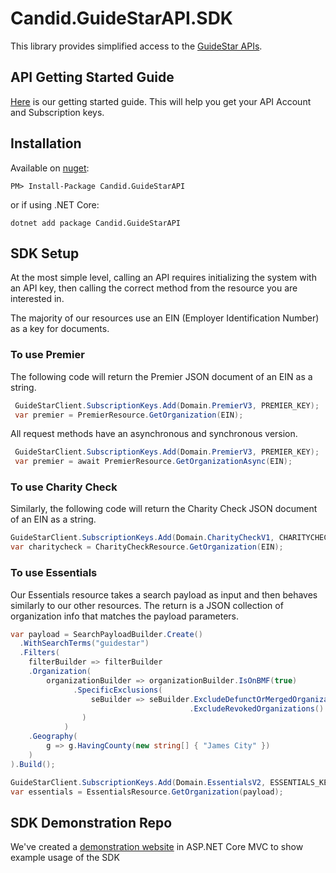 # Candid.GuideStarAPI.SDK

This library provides simplified access to the [GuideStar APIs](https://apiportal.guidestar.org/).

## API Getting Started Guide

[Here](https://candid.my.salesforce.com/sfc/p/3h000001QSAr/a/3h000000TnBo/uQQygqyylOe2y81D9tCEgMJKCuHekZZ5aXDcrDoAvhQ) 
is our getting started guide. This will help you get your API Account and Subscription keys.

## Installation

Available on [nuget](https://www.nuget.org/packages/Candid.GuideStarAPI/):

    PM> Install-Package Candid.GuideStarAPI

or if using .NET Core:

    dotnet add package Candid.GuideStarAPI

## SDK Setup

At the most simple level, calling an API requires initializing the system with an API key, then calling
the correct method from the resource you are interested in.

The majority of our resources use an EIN (Employer Identification Number) as a key for documents.

### To use Premier

The following code will return the Premier JSON document of an EIN as a string.

``` csharp
 GuideStarClient.SubscriptionKeys.Add(Domain.PremierV3, PREMIER_KEY);
 var premier = PremierResource.GetOrganization(EIN);
```

All request methods have an asynchronous and synchronous version.

``` csharp
 GuideStarClient.SubscriptionKeys.Add(Domain.PremierV3, PREMIER_KEY);
 var premier = await PremierResource.GetOrganizationAsync(EIN);
 ```

### To use Charity Check

Similarly, the following code will return the Charity Check JSON document of an EIN as a string.

``` csharp
GuideStarClient.SubscriptionKeys.Add(Domain.CharityCheckV1, CHARITYCHECK_KEY);
var charitycheck = CharityCheckResource.GetOrganization(EIN);
```
### To use Essentials

Our Essentials resource takes a search payload as input and then behaves similarly to our other resources.
The return is a JSON collection of organization info that matches the payload parameters.

``` csharp
var payload = SearchPayloadBuilder.Create()
  .WithSearchTerms("guidestar")
  .Filters(
    filterBuilder => filterBuilder
    .Organization(
        organizationBuilder => organizationBuilder.IsOnBMF(true)
              .SpecificExclusions(
                  seBuilder => seBuilder.ExcludeDefunctOrMergedOrganizations()
                                        .ExcludeRevokedOrganizations()
                )
            )
    .Geography(
        g => g.HavingCounty(new string[] { "James City" })
    )
).Build();

GuideStarClient.SubscriptionKeys.Add(Domain.EssentialsV2, ESSENTIALS_KEY);
var essentials = EssentialsResource.GetOrganization(payload);
```

## SDK Demonstration Repo

We've created a [demonstration website](https://github.com/CandidOrg/APIDemoCore) in ASP.NET Core MVC
to show example usage of the SDK
